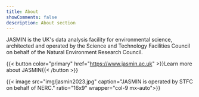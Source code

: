 ```yaml
---
title: About
showComments: false
description: About section
---
```


JASMIN is the UK's data analysis facility for environmental science, architected and operated by the Science and Technology Facilities Council on behalf of the Natural Environment Research Council.

{{< button color="primary" href="https://www.jasmin.ac.uk" >}}Learn more about JASMIN{{< /button >}}

{{< image src="img/jasmin2023.jpg" caption="JASMIN is operated by STFC on behalf of NERC." ratio="16x9" wrapper="col-9 mx-auto">}}
